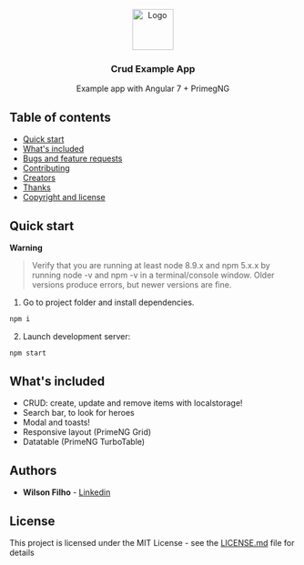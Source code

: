 <p align="center">
  <a href="https://angular.io/">
    <img src="https://www.angularexampleapp.com/assets/images/angular.svg" alt="Logo" width=72 height=72>
  </a>

  <h3 align="center">Crud Example App</h3>

  <p align="center">
    Example app with Angular 7 + PrimegNG
  </p>
</p>

## Table of contents

- [Quick start](#quick-start)
- [What's included](#whats-included)
- [Bugs and feature requests](#bugs-and-feature-requests)
- [Contributing](#contributing)
- [Creators](#creators)
- [Thanks](#thanks)
- [Copyright and license](#copyright-and-license)

## Quick start

**Warning**

> Verify that you are running at least node 8.9.x and npm 5.x.x by running node -v and npm -v in a terminal/console window. Older versions produce errors, but newer versions are fine.

1. Go to project folder and install dependencies.
 ```bash
 npm i
 ```

2. Launch development server:
 ```bash
 npm start
 ```

## What's included

* CRUD: create, update and remove items with localstorage!
* Search bar, to look for heroes
* Modal and toasts!
* Responsive layout (PrimeNG Grid)
* Datatable (PrimeNG TurboTable)

## Authors

* **Wilson Filho**  - [Linkedin](https://www.linkedin.com/in/wilson-filho-4424b5bb)

## License

This project is licensed under the MIT License - see the [LICENSE.md](LICENSE.md) file for details
